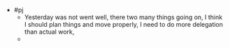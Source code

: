 - #pj
	- Yesterday was not went well, there two many things going on, I think I should plan things  and move properly, I need to do more delegation than actual work,
	-
